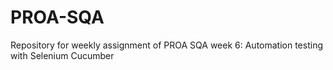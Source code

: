 # PROA-SQA
Repository for weekly assignment of PROA SQA week 6: Automation testing with Selenium Cucumber
